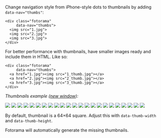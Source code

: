 Change navigation style from iPhone-style dots to&nbsp;thumbnails by&nbsp;adding `data-nav="thumbs"`:

	<div class="fotorama"
	     data-nav="thumbs">
	  <img src="1.jpg">
	  <img src="2.jpg">
	  <img src="3.jpg">
	</div>

For better performance with thumbnails, have smaller images ready and include them in&nbsp;<abbr>HTML</abbr>. Like&nbsp;so:

	<div class="fotorama"
	     data-nav="thumbs">
	  <a href="1.jpg"><img src="1_thumb.jpg"></a>
	  <a href="2.jpg"><img src="2_thumb.jpg"></a>
	  <a href="3.jpg"><img src="3_thumb.jpg"></a>
	</div>

_Thumbnails example (<a href="/examples/thumbnails.html#" target="_blank">new window</a>):_

<div class="fotorama-wrap"><div class="fotorama"
     data-width="500"
     data-ratio="3/2"
     data-max-width="100%"
     data-nav="thumbs">
	<a href="http://fotorama.s3.amazonaws.com/i/okonechnikov/1-lo.jpg"><img src="http://fotorama.s3.amazonaws.com/i/okonechnikov/1-thumb.jpg"></a>
	<a href="http://fotorama.s3.amazonaws.com/i/okonechnikov/2-lo.jpg"><img src="http://fotorama.s3.amazonaws.com/i/okonechnikov/2-thumb.jpg"></a>
	<a href="http://fotorama.s3.amazonaws.com/i/okonechnikov/4-lo.jpg"><img src="http://fotorama.s3.amazonaws.com/i/okonechnikov/4-thumb.jpg"></a>
	<a href="http://fotorama.s3.amazonaws.com/i/okonechnikov/5-lo.jpg"><img src="http://fotorama.s3.amazonaws.com/i/okonechnikov/5-thumb.jpg"></a>
	<a href="http://fotorama.s3.amazonaws.com/i/okonechnikov/6-lo.jpg"><img src="http://fotorama.s3.amazonaws.com/i/okonechnikov/6-thumb.jpg"></a>
	<a href="http://fotorama.s3.amazonaws.com/i/okonechnikov/7-lo.jpg"><img src="http://fotorama.s3.amazonaws.com/i/okonechnikov/7-thumb.jpg"></a>
	<a href="http://fotorama.s3.amazonaws.com/i/okonechnikov/8-lo.jpg"><img src="http://fotorama.s3.amazonaws.com/i/okonechnikov/8-thumb.jpg"></a>
	<a href="http://fotorama.s3.amazonaws.com/i/okonechnikov/9-lo.jpg"><img src="http://fotorama.s3.amazonaws.com/i/okonechnikov/9-thumb.jpg"></a>
	<a href="http://fotorama.s3.amazonaws.com/i/okonechnikov/10-lo.jpg"><img src="http://fotorama.s3.amazonaws.com/i/okonechnikov/10-thumb.jpg"></a>
	<a href="http://fotorama.s3.amazonaws.com/i/okonechnikov/11-lo.jpg"><img src="http://fotorama.s3.amazonaws.com/i/okonechnikov/11-thumb.jpg"></a>
	<a href="http://fotorama.s3.amazonaws.com/i/okonechnikov/12-lo.jpg"><img src="http://fotorama.s3.amazonaws.com/i/okonechnikov/12-thumb.jpg"></a>
	<a href="http://fotorama.s3.amazonaws.com/i/okonechnikov/13-lo.jpg"><img src="http://fotorama.s3.amazonaws.com/i/okonechnikov/13-thumb.jpg"></a>
	<a href="http://fotorama.s3.amazonaws.com/i/okonechnikov/14-lo.jpg"><img src="http://fotorama.s3.amazonaws.com/i/okonechnikov/14-thumb.jpg"></a>
	<a href="http://fotorama.s3.amazonaws.com/i/okonechnikov/15-lo.jpg"><img src="http://fotorama.s3.amazonaws.com/i/okonechnikov/15-thumb.jpg"></a>
	<a href="http://fotorama.s3.amazonaws.com/i/okonechnikov/16-lo.jpg"><img src="http://fotorama.s3.amazonaws.com/i/okonechnikov/16-thumb.jpg"></a>
	<a href="http://fotorama.s3.amazonaws.com/i/okonechnikov/20-lo.jpg"><img src="http://fotorama.s3.amazonaws.com/i/okonechnikov/20-thumb.jpg"></a>
	<a href="http://fotorama.s3.amazonaws.com/i/okonechnikov/21-lo.jpg"><img src="http://fotorama.s3.amazonaws.com/i/okonechnikov/21-thumb.jpg"></a>
	<a href="http://fotorama.s3.amazonaws.com/i/okonechnikov/22-lo.jpg"><img src="http://fotorama.s3.amazonaws.com/i/okonechnikov/22-thumb.jpg"></a>
	<a href="http://fotorama.s3.amazonaws.com/i/okonechnikov/23-lo.jpg"><img src="http://fotorama.s3.amazonaws.com/i/okonechnikov/23-thumb.jpg"></a>
	<a href="http://fotorama.s3.amazonaws.com/i/okonechnikov/24-lo.jpg"><img src="http://fotorama.s3.amazonaws.com/i/okonechnikov/24-thumb.jpg"></a>
	<a href="http://fotorama.s3.amazonaws.com/i/okonechnikov/17-lo.jpg"><img src="http://fotorama.s3.amazonaws.com/i/okonechnikov/17-thumb.jpg"></a>
	<a href="http://fotorama.s3.amazonaws.com/i/okonechnikov/18-lo.jpg"><img src="http://fotorama.s3.amazonaws.com/i/okonechnikov/18-thumb.jpg"></a>
	<a href="http://fotorama.s3.amazonaws.com/i/okonechnikov/19-lo.jpg"><img src="http://fotorama.s3.amazonaws.com/i/okonechnikov/19-thumb.jpg"></a>
</div></div>

By&nbsp;default, thumbnail is&nbsp;a&nbsp;64&times;64&nbsp;square. Adjust this with `data-thumb-width` and `data-thumb-height`.

Fotorama will automatically generate the missing thumbnails.

<!--To move navigation line on top, use `data-nav-position="top"`. Hide navigation with `data-nav="false"`.-->
